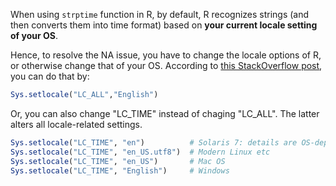 When using `strptime` function in R, by default, R recognizes strings (and then converts them into time format) based on __your current locale setting of your OS__.

Hence, to resolve the NA issue, you have to change the locale options of R, or otherwise change that of your OS. According to [this StackOverflow post](http://stackoverflow.com/questions/16347731/how-to-change-the-locale-of-r-in-rstudio), you can do that by:
```r
Sys.setlocale("LC_ALL","English")
```
Or, you can also change "LC_TIME" instead of chaging "LC_ALL". The latter alters all locale-related settings.
```r
Sys.setlocale("LC_TIME", "en")          # Solaris 7: details are OS-dependent
Sys.setlocale("LC_TIME", "en_US.utf8")  # Modern Linux etc
Sys.setlocale("LC_TIME", "en_US")       # Mac OS
Sys.setlocale("LC_TIME", "English")     # Windows
```
